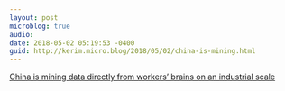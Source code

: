 ```yaml
---
layout: post
microblog: true
audio: 
date: 2018-05-02 05:19:53 -0400
guid: http://kerim.micro.blog/2018/05/02/china-is-mining.html
---
```

[China is mining data directly from workers’ brains on an industrial scale](http://www.scmp.com/news/china/society/article/2143899/forget-facebook-leak-china-mining-data-directly-workers-brains)
